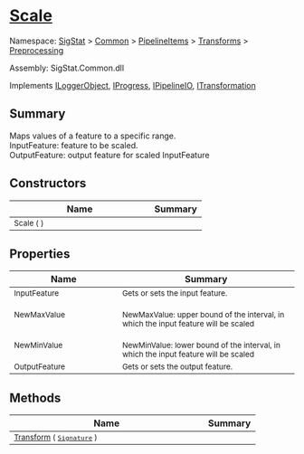 # [Scale](./Scale.md)

Namespace: [SigStat]() > [Common](./../../../README.md) > [PipelineItems]() > [Transforms]() > [Preprocessing](./README.md)

Assembly: SigStat.Common.dll

Implements [ILoggerObject](./../../../ILoggerObject.md), [IProgress](./../../../Helpers/IProgress.md), [IPipelineIO](./../../../Pipeline/IPipelineIO.md), [ITransformation](./../../../ITransformation.md)

## Summary
Maps values of a feature to a specific range.  <br>InputFeature: feature to be scaled.<br>OutputFeature: output feature for scaled InputFeature

## Constructors

| Name | Summary | 
| --- | --- | 
| <sub>Scale (  )</sub><img width=180>| <sub></sub>| <br>


## Properties

| Name | Summary | 
| --- | --- | 
| <sub>InputFeature</sub><img width=180>| <sub>Gets or sets the input feature.</sub>| <br>
| <sub>NewMaxValue</sub><img width=180>| <sub><br>NewMaxValue: upper bound of the interval, in which the input feature will be scaled</sub>| <br>
| <sub>NewMinValue</sub><img width=180>| <sub><br>NewMinValue: lower bound of the interval, in which the input feature will be scaled</sub>| <br>
| <sub>OutputFeature</sub><img width=180>| <sub>Gets or sets the output feature.</sub>| <br>


## Methods

| Name | Summary | 
| --- | --- | 
| <sub>[Transform](./Methods/Scale-100663855.md) ( [`Signature`](./../../../Signature.md) )</sub><img width=180>| <sub></sub>| <br>


